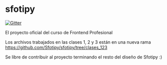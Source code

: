 sfotipy
=======

[![Gitter](https://badges.gitter.im/Join%20Chat.svg)](https://gitter.im/proyectos-mejorandola/sfotipy?utm_source=badge&utm_medium=badge&utm_campaign=pr-badge&utm_content=badge)

El proyecto oficial del curso de Frontend Profesional

Los archivos trabajados en las clases 1, 2 y 3 están en una nueva rama https://github.com/Sfotipy/sfotipy/tree/clases_123

Se libre de contribuir al proyecto terminando el resto del diseño de Sfotipy :)
